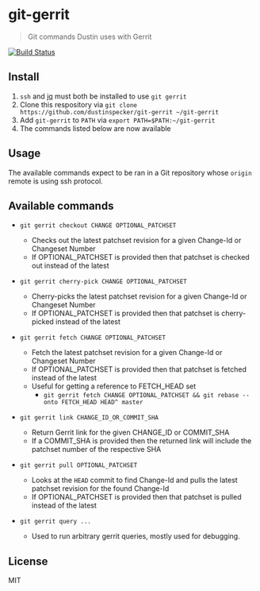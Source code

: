 # git-gerrit
> Git commands Dustin uses with Gerrit

[![Build Status](https://travis-ci.org/dustinspecker/git-gerrit.svg?branch=master)](https://travis-ci.org/dustinspecker/git-gerrit)

## Install

1. `ssh` and [jq](https://stedolan.github.io/jq/) must both be installed to use `git gerrit`
1. Clone this respository via `git clone https://github.com/dustinspecker/git-gerrit ~/git-gerrit`
1. Add `git-gerrit` to `PATH` via `export PATH=$PATH:~/git-gerrit`
1. The commands listed below are now available

## Usage

The available commands expect to be ran in a Git repository whose `origin` remote is using ssh protocol.

## Available commands

- `git gerrit checkout CHANGE OPTIONAL_PATCHSET`
  - Checks out the latest patchset revision for a given Change-Id or Changeset Number
  - If OPTIONAL_PATCHSET is provided then that patchset is checked out instead of the latest

- `git gerrit cherry-pick CHANGE OPTIONAL_PATCHSET`
  - Cherry-picks the latest patchset revision for a given Change-Id or Changeset Number
  - If OPTIONAL_PATCHSET is provided then that patchset is cherry-picked instead of the latest

- `git gerrit fetch CHANGE OPTIONAL_PATCHSET`
  - Fetch the latest patchset revision for a given Change-Id or Changeset Number
  - If OPTIONAL_PATCHSET is provided then that patchset is fetched instead of the latest
  - Useful for getting a reference to FETCH_HEAD set
    - `git gerrit fetch CHANGE OPTIONAL_PATCHSET && git rebase --onto FETCH_HEAD HEAD^ master`

- `git gerrit link CHANGE_ID_OR_COMMIT_SHA`
  - Return Gerrit link for the given CHANGE_ID or COMMIT_SHA
  - If a COMMIT_SHA is provided then the returned link will include the patchset number of the respective SHA

- `git gerrit pull OPTIONAL_PATCHSET`
  - Looks at the `HEAD` commit to find Change-Id and pulls the latest patchset revision for the found Change-Id
  - If OPTIONAL_PATCHSET is provided then that patchset is pulled instead of the latest

- `git gerrit query ...`
  - Used to run arbitrary gerrit queries, mostly used for debugging.


## License

MIT
